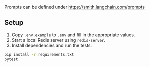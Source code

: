 Prompts can be defined under https://smith.langchain.com/prompts

## Setup

1. Copy `.env.example` to `.env` and fill in the appropriate values.
2. Start a local Redis server using `redis-server`.
3. Install dependencies and run the tests:

```bash
pip install -r requirements.txt
pytest
```

